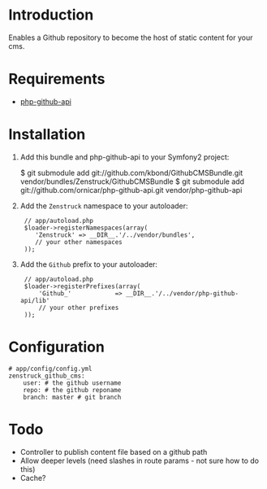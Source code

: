 # Introduction

Enables a Github repository to become the host of static content for your cms.

# Requirements

* [php-github-api](https://github.com/ornicar/php-github-api)

# Installation

1. Add this bundle and php-github-api to your Symfony2 project:

    $ git submodule add git://github.com/kbond/GithubCMSBundle.git vendor/bundles/Zenstruck/GithubCMSBundle
    $ git submodule add git://github.com/ornicar/php-github-api.git vendor/php-github-api

2. Add the ``Zenstruck`` namespace to your autoloader:

        // app/autoload.php
        $loader->registerNamespaces(array(
           'Zenstruck' => __DIR__.'/../vendor/bundles',
           // your other namespaces
        ));

2. Add the ``Github`` prefix to your autoloader:

        // app/autoload.php
        $loader->registerPrefixes(array(
            'Github_'            => __DIR__.'/../vendor/php-github-api/lib'
            // your other prefixes
        ));

# Configuration

    # app/config/config.yml
    zenstruck_github_cms:
        user: # the github username
        repo: # the github reponame
        branch: master # git branch


# Todo

* Controller to publish content file based on a github path
* Allow deeper levels (need slashes in route params - not sure how to do this)
* Cache?
